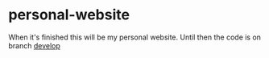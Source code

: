 # personal-website

When it's finished this will be my personal website. Until then the code is on branch [develop](https://github.com/LordMathis/personal-website/tree/develop)
